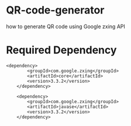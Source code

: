# QR-code-generator
how to generate QR code using Google zxing API

# Required Dependency

	<dependency>
			<groupId>com.google.zxing</groupId>
			<artifactId>core</artifactId>
			<version>3.3.2</version>
		</dependency>

		<dependency>
			<groupId>com.google.zxing</groupId>
			<artifactId>javase</artifactId>
			<version>3.3.2</version>
		</dependency>
